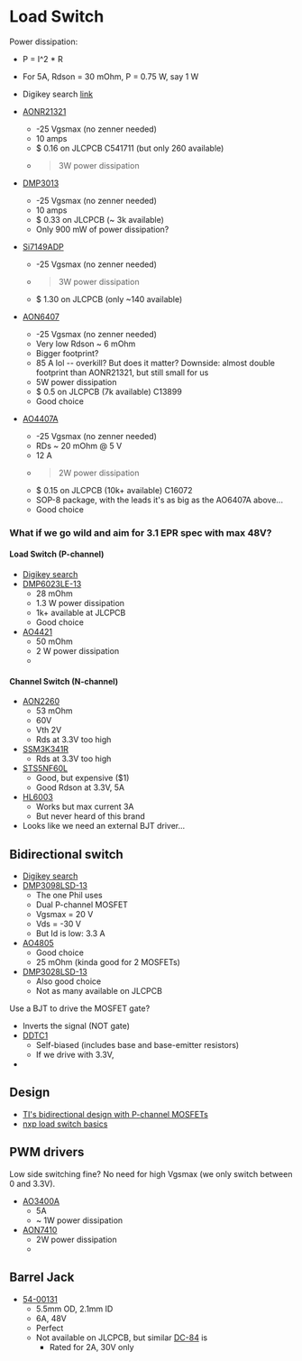 # Load Switch

Power dissipation:
- P = I^2 * R
- For 5A, Rdson = 30 mOhm, P = 0.75 W, say 1 W

- Digikey search [link](https://www.digikey.com/en/products/filter/single-fets-mosfets/278?s=N4IgjCBcoGwAwyqAxlAZgQwDYGcCmANCAPZQDaIAzABwCsYclIAukQA4AuUIAyhwE4BLAHYBzEAF8iMMACYkIVJEy5CJcuAAsCWQHYQRWnE2yY86QE5aMuAZD0TtJkVlxZeiETC7KcBHc1aal1NfS9dCzBNRBc4akc7VwtKTWcQWUoo2nN0ylkLC01Eyl83RJgYCzNyyuo000qLMJBKuFpIxPpaXRzZLp9OsG6il36LQaDbUb7KWk7M43mwMGpO7Sq10Jj02k1Q8dG96m3ZagZtRLPjA-Sr7MuGJweEKZBNCzbdV9Nk33Lf%2BqVEpzFyVGBBRJfGCBSEIeiwiq9XTeM6QlHNfKBCqJQrWDG43T4wJ1S6zWgg26zcGXbTUlzxOBfGmMimnPYwVb0owwZq%2BbL3FxVOr4jk0Oy6ajxSg3fI%2BCyc9JNbTfJUrcUVGis%2BXs8XSspEOVtXWREYgOUyOzgyKeN7da2WmS6bbUOBDG0uoY3D3VIgewri6yUZq6XbJBVO10Up3uV7RjJ2YIpNKJzQKxM%2BkCJ%2BXqipwL1gaXu7yyd0xnIcpx0OwWDK7au1ik1qn1ygWojvFIXIhNga%2B4JNBORVyDqI5JqMZrjzQ2qeNr7UG7j-3dr7Zld5xcpF3V1vdHcRBUMPLL8CMPKHs8lHM0bYVm92BjUU5pR8pG7nK4P4xnF9yPbNZZZCxB8wDMEwQLMAVwFA-JD1A0pr2CECrBrZCZHfMAqhLHN4EPVIkwffCYS8VJpxyKIUncQjKNNCiEhIyiANIlIHxoJpyPeU5XlAuR4S8GQ%2Bm2HjTHIgToQfGQ%2BQfQpKgxbwrBOdxMJyehPhtDI6g2FwaG0dSdKNbT4mWRJp1FEynSZUYQlOcpfFA8pAgiSFCxtCI82sZymnqCVHktAoCjSJ0Cn8QUmlRA0Vkw8UFzVX1pydBNpyfBNujrX1UuaOgJTTO00g%2BORJwLBdq2iGA8uiCUSo5GdoirLxXXBG1HhrWjlicci2pYrwskJEDdio9sPm6JrIo%2BECziscbXA6p9-FYEBOG4PghDESQvAKIpoEUdBsHwIhSEgCh3HyRJXQxPYIHmxbIF4AQRHECQpHSDQ2AAAmQAALDBhGEPAsBYaQFEEAATbgAFoGBya6QDsDgAE82DwbhgZwVBHqAA)
- [AONR21321](https://aosmd.com/res/data_sheets/AONS21321.pdf)
  - -25 Vgsmax (no zenner needed)
  - 10 amps
  - $ 0.16 on JLCPCB C541711 (but only 260 available)
  - > 3W power dissipation
- [DMP3013](https://www.diodes.com/assets/Datasheets/DMP3013SFV.pdf)
  - -25 Vgsmax (no zenner needed)
  - 10 amps
  - $ 0.33 on JLCPCB (~ 3k available)
  - Only 900 mW of power dissipation?
- [Si7149ADP](https://www.vishay.com/docs/62839/si7149adp.pdf)
  - -25 Vgsmax (no zenner needed)
  - > 3W power dissipation
  - $ 1.30 on JLCPCB (only ~140 available)
- [AON6407](https://aosmd.com/res/data_sheets/AON6407.pdf)
  - -25 Vgsmax (no zenner needed)
  - Very low Rdson ~ 6 mOhm
  - Bigger footprint?
  - 85 A lol -- overkill? But does it matter? Downside: almost double footprint than AONR21321, but still small for us
  - 5W power dissipation
  - $ 0.5 on JLCPCB (7k available) C13899
  - Good choice
- [AO4407A](https://aosmd.com/res/data_sheets/AO4407A.pdf)
  - -25 Vgsmax (no zenner needed)
  - RDs ~ 20 mOhm @ 5 V
  - 12 A
  - > 2W power dissipation
  - $ 0.15 on JLCPCB (10k+ available) C16072
  - SOP-8 package, with the leads it's as big as the AO6407A above...
  - Good choice

### What if we go wild and aim for 3.1 EPR spec with max 48V?
#### Load Switch (P-channel)
- [Digikey search](https://www.digikey.ch/en/products/filter/transistors/fets-mosfets/single-fets-mosfets/278?s=N4IgjCBcoGwAwyqAxlAZgQwDYGcCmANCAPZQDaIAzABwCsYclIAukQA4AuUIAyhwE4BLAHYBzEAF8i8akhCpImXIRLkQAJgAsAdm06QRdZTjUw6gxspgami0bABOOA7uV7Lw5Uo6mnzXDBbQxgYdWpZYJhjIJBNNwdqREN6OG0IZLB6bQsYak1c82lKULi7WnUHbQ8NWmL1bOTiqzL-dXSazU11JI6uhpAokpiw1LAekbTqie87GAcwwo05mGtZhxXxtLd%2B%2BusKuzTtSlo7B0ojk8Mz7XLT8607agrjx%2BOx17pLjTyuqbpGcZ5Jy%2BKhwTQOd5EaJnKbrWi0WHaODw05VdRwU55MDtbRaI4WXG0RgE9REiIgG7wIwE2hUnpVai6AkOCExbS5ZHVRJ5DFEblMvkFHpPZEg%2BaBMVtAUgcLwL7rELymBInoMUleCxq2j4ogJKma1Iqg35RyazLzEHYrxnM3HFm2o6LK1PfrYhydcnYm5wXngLrOX1xTohFjsLiQXgCETiKQaBCyaDydDYfBEUiQChEgAEADULOVc-naIWiAiSwM4OWYMW89JqOWkQ2axZqJXazLm7q2wbu6wQJxuABVYSCDgAeTQAFk8BgcABXfh4SREAC05kTCgEc5U6czLAkscQicEABNuCu1RYBxGLBwAJ5sJcRk84VAHoA)
- [DMP6023LE-13](https://wmsc.lcsc.com/wmsc/upload/file/pdf/v2/lcsc/1808280023_Diodes-Incorporated-DMP6023LE-13_C154901.pdf)
  - 28 mOhm
  - 1.3 W power dissipation
  - 1k+ available at JLCPCB
  - Good choice
- [AO4421](https://wmsc.lcsc.com/wmsc/upload/file/pdf/v2/lcsc/1809192244_Alpha---Omega-Semicon-AO4421_C33484.pdf)
  - 50 mOhm
  - 2 W power dissipation
  -
#### Channel Switch (N-channel)
- [AON2260](https://aosmd.com/sites/default/files/res/datasheets/AON2260.pdf)
  - 53 mOhm
  - 60V
  - Vth 2V
  - Rds at 3.3V too high
- [SSM3K341R](https://wmsc.lcsc.com/wmsc/upload/file/pdf/v2/lcsc/2201211430_TOSHIBA-SSM3K341R-LF_C2932178.pdf)
  - Rds at 3.3V too high
- [STS5NF60L](https://wmsc.lcsc.com/wmsc/upload/file/pdf/v2/lcsc/2001151031_STMicroelectronics-STS5NF60L_C457490.pdf)
  - Good, but expensive ($1)
  - Good Rdson at 3.3V, 5A
- [HL6003](https://wmsc.lcsc.com/wmsc/upload/file/pdf/v2/lcsc/2310251707_HL-6003_C7499845.pdf)
  - Works but max current 3A
  - But never heard of this brand
- Looks like we need an external BJT driver...

## Bidirectional switch
- [Digikey search](https://www.digikey.ch/en/products/filter/fet-mosfet-arrays/289?s=N4IgjCBcoGwAwHYqgMZQGYEMA2BnApgDQgD2UA2uACwDMAHHDSMWAKwCcATFUi3VRzrMQnNjTithnegnpTa7VjCmsEMKp2Ex2MTuxABdYgAcALlBABlUwCcAlgDsA5iAC%2BxeEOgg0kLHiJSChEeBDhlYmk4OjA4KXEGIUiaMBoEfWSwdgl4zjoYXhEaKjgwKniqKiypGF06JJFa8XLI2s4YCEjWcJhJLs44KgiRVj0ClRK2CYQq6ZKpBjCG9vq6TVbVuMiwqqZtwc51kQQwWS2RdjTRqUuEbgX6DWFm7L6QNVrEZ8HLjJBmujsP5jVisFogfJ0BCFGApdJvMoDbLCMAdMCnFF0Gjdc5gLGjXFYqiXFS1dGGEzmSBWWyOFzuEAAWk03l8tgAroEyJBKJIDK4GSzKAATdk4AAExnFKAAFpgHA58NgKSBlN47MKLIzYkczBZhKYAJ7GfAWYW4NACoA)
- [DMP3098LSD-13](https://jlcpcb.com/partdetail/DiodesIncorporated-DMP3098LSD13/C531177)
  - The one Phil uses
  - Dual P-channel MOSFET
  - Vgsmax = 20 V
  - Vds = -30 V
  - But Id is low: 3.3 A
- [AO4805](https://jlcpcb.com/parts/componentSearch?searchTxt=AO4805)
  - Good choice
  - 25 mOhm (kinda good for 2 MOSFETs)
- [DMP3028LSD-13](https://jlcpcb.com/partdetail/DiodesIncorporated-DMP3028LSD13/C397949)
  - Also good choice
  - Not as many available on JLCPCB

Use a BJT to drive the MOSFET gate?
- Inverts the signal (NOT gate)
- [DDTC1](https://datasheet.lcsc.com/lcsc/2304140030_Diodes-Incorporated-DDTC114EUA-7-F_C177021.pdf)
  - Self-biased (includes base and base-emitter resistors)
  - If we drive with 3.3V,
-

## Design
- [TI's bidirectional design with P-channel MOSFETs](https://www.ti.com/lit/an/slva948/slva948.pdf)
- [nxp load switch basics](https://www.nxp.com/docs/en/white-paper/NXP_Load_Switch_Basics.pdf)


## PWM drivers
Low side switching fine?
No need for high Vgsmax (we only switch between 0 and 3.3V).

- [AO3400A](https://aosmd.com/sites/default/files/res/data_sheets/AO3400A.pdf)
  - 5A
  - ~ 1W power dissipation
- [AON7410](https://datasheet.lcsc.com/lcsc/1808280434_Alpha---Omega-Semicon-AON7410_C269266.pdf)
  - 2W power dissipation
  -


## Barrel Jack
- [54-00131](https://tensility.s3.amazonaws.com/uploads/pdffiles/54-00131.pdf?X-Amz-Expires=600&X-Amz-Date=20240324T080826Z&X-Amz-Algorithm=AWS4-HMAC-SHA256&X-Amz-Credential=AKIAIS2S4WRDQDSWDRZQ%2F20240324%2Fus-west-2%2Fs3%2Faws4_request&X-Amz-SignedHeaders=host&X-Amz-Signature=e569c52c3d49cae4a8b0648903bb654a75446dcc107ccc80f8f8c48d9fe443ab)
  - 5.5mm OD, 2.1mm ID
  - 6A, 48V
  - Perfect
  - Not available on JLCPCB, but similar [DC-84](https://jlcpcb.com/partdetail/Jinjia-DC84/C718040) is
    - Rated for 2A, 30V only

##